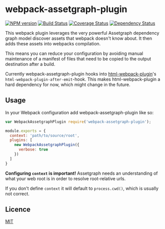 webpack-assetgraph-plugin
=========================

[![NPM version](https://badge.fury.io/js/assetgraph.svg)](http://badge.fury.io/js/webpack-assetgraph-plugin)
[![Build Status](https://travis-ci.org/Munter/webpack-assetgraph-plugin.svg?branch=master)](https://travis-ci.org/Munter/webpack-assetgraph-plugin)
[![Coverage Status](https://img.shields.io/coveralls/Munter/webpack-assetgraph-plugin.svg)](https://coveralls.io/r/Munter/webpack-assetgraph-plugin?branch=master)
[![Dependency Status](https://david-dm.org/Munter/webpack-assetgraph-plugin.svg)](https://david-dm.org/Munter/webpack-assetgraph-plugin)

This webpack plugin leverages the very powerful Assetgraph dependency graph model discover assets that webpack doesn't know about.
It then adds these assets into webpacks compilation.

This means you can reduce your configuration by avoiding manual maintenance of a manifest of files that need to be copied to the output destination after a build.

Currently webpack-assetgraph-plugin hooks into [html-webpack-plugin](https://github.com/jantimon/html-webpack-plugin)'s `html-webpack-plugin-after-emit`-hook. This makes html-webpack-plugin a hard dependency for now, which might change in the future.


Usage
------------

In your Webpack configuration add webpack-assetgraph-plugin like so:

```js
var WebpackAssetgraphPlugin require('webpack-assetgraph-plugin');

module.exports = {
  context: 'path/to/source/root',
  plugins: [
    new WebpackAssetgraphPlugin({
      verbose: true
    })
  ]
}
```

**Configuring `context` is important!** Assetgraph needs an understanding of what your web root is in order to resolve root-relative urls.

If you don't define `context` it will default to `process.cwd()`, which is usually not correct.


Licence
-------
[MIT](https://tldrlegal.com/license/mit-license)
